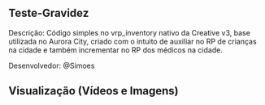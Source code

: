 ## Teste-Gravidez 
Descrição: Código simples no vrp_inventory nativo da Creative v3, base utilizada no Aurora City, criado com o intuito de auxiliar no RP de crianças na cidade e também incrementar no RP dos médicos na cidade.

Desenvolvedor: @Simoes

## Visualização (Vídeos e Imagens)
